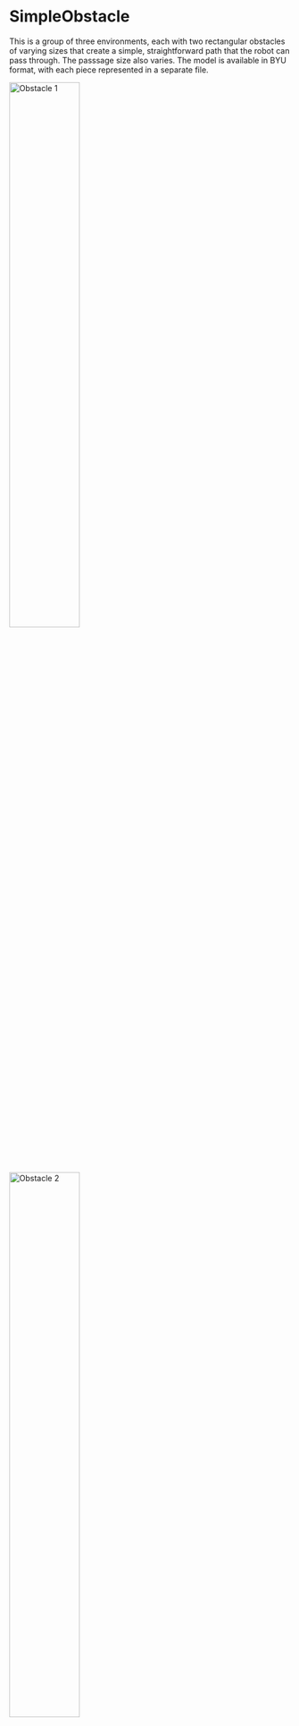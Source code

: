 # SimpleObstacle

This is a group of three environments, each with two rectangular obstacles of varying sizes that create a simple, straightforward path that the robot can pass through. The passsage size also varies. The model is available in BYU format, with each piece represented in a separate file.

<img src="Media/Obstacle1GIF.gif" alt="Obstacle 1" width="50%" height="50%"/>
<img src="Media/Obstacle2GIF.gif" alt="Obstacle 2" width="50%" height="50%"/>
<img src="Media/Obstacle3GIF.gif" alt="Obstacle 3" width="50%" height="50%"/>

__Type__: Static 2D

__#Agents__: 1

__Difficulty__: 1/5

__Provided by__: Parasol Lab, Texas A&M University

## Running this benchmark
The ```obstacle.xml``` file is provided in each obstacle directory, which will generate the above solutions using Obstacle-Based PRM (OBPRM). The xml files also include other strategies you may want to experiment with. Before running, make sure that you are in the correct directory for the obstacle that you want to run!

To run this benchmark using the open-source PPL code, after compiling the executable, run

```
<your_path_to_open-ppl>/build/ppl_mp -f obstacle.xml
```

|  |  |
| ------ | ------ |
| Code Version       |  OpenPPL main, commit 4bf4be2bba97a777aed1c10857404f88d0782e03 |
| MPStrategy       |   OBPRM     |
| Sampler(s)       |   UniformRandomFree, ObstacleBased     |

|  |  |
| ------ | ------ |
| | Obstacle 1 |
| Samples       |   42    |
| CD Calls       |   248,564   |
| Runtime       |    1.5 sec   |

|  |  |
| ------ | ------ |
| | Obstacle 2 |
| Samples       |   42    |
| CD Calls       |   172,098   |
| Runtime       |    1.08 sec   |

|  |  |
| ------ | ------ |
| | Obstacle 3 |
| Samples       |   42    |
| CD Calls       |   121,903   |
| Runtime       |    0.75 sec   |
